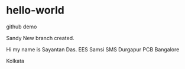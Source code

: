 # hello-world
github demo

Sandy 
New branch created.

Hi my name is Sayantan Das.
EES Samsi
SMS Durgapur
PCB Bangalore

Kolkata

